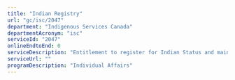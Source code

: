 ```yaml
---
title: "Indian Registry"
url: "gc/isc/2047"
department: "Indigenous Services Canada"
departmentAcronym: "isc"
serviceId: "2047"
onlineEndtoEnd: 0
serviceDescription: "Entitlement to register for Indian Status and maintenance of Band Lists pursuant to the Indian Act"
serviceUrl: ""
programDescription: "Individual Affairs"
---
```

